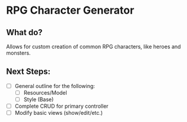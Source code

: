 # RPG Character Generator

## What do?
Allows for custom creation of common RPG characters, like heroes and monsters.

## Next Steps:
 - [ ] General outline for the following:
   - [ ] Resources/Model
   - [ ] Style (Base)
 - [ ] Complete CRUD for primary controller
 - [ ] Modify basic views (show/edit/etc.)
